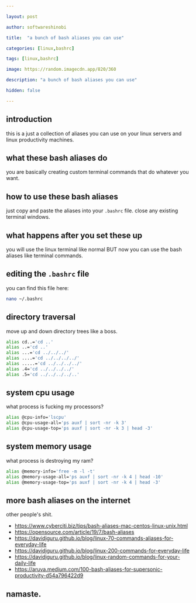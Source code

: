 ```yaml
---

layout: post

author: softwareshinobi

title:  "a bunch of bash aliases you can use"

categories: [linux,bashrc]

tags: [linux,bashrc]

image: https://random.imagecdn.app/820/360

description: "a bunch of bash aliases you can use"

hidden: false

---
```


## introduction

this is a just a collection of aliases you can use on your linux servers and linux productivity machines.

## what these bash aliases do

you are basically creating custom terminal commands that do whatever you want.

## how to use these bash aliases

just copy and paste the aliases into your `.bashrc` file. close any existing terminal windows.

## what happens after you set these up

you will use the linux terminal like normal BUT now you can use the bash aliases like terminal commands.


## editing the `.bashrc` file

you can find this file here:

```sh
nano ~/.bashrc
```

## directory traversal

move up and down directory trees like a boss.

```sh
alias cd..='cd ..'
alias ..='cd ..'
alias ...='cd ../../../'
alias ....='cd ../../../../'
alias .....='cd ../../../../'
alias .4='cd ../../../../'
alias .5='cd ../../../../..'
```

## system cpu usage

what process is fucking my processors?

```sh
alias @cpu-info='lscpu'
alias @cpu-usage-all='ps auxf | sort -nr -k 3'
alias @cpu-usage-top='ps auxf | sort -nr -k 3 | head -3'
```

## system memory usage

what process is destroying my ram?

```sh
alias @memory-info='free -m -l -t'
alias @memory-usage-all='ps auxf | sort -nr -k 4 | head -10'
alias @memory-usage-top='ps auxf | sort -nr -k 4 | head -3'
```

## more bash aliases on the internet

other people's shit.

* https://www.cyberciti.biz/tips/bash-aliases-mac-centos-linux-unix.html
* https://opensource.com/article/19/7/bash-aliases
* https://davidjguru.github.io/blog/linux-70-commands-aliases-for-everyday-life
* https://davidjguru.github.io/blog/linux-200-commands-for-everyday-life
* https://davidjguru.github.io/blog/linux-random-commands-for-your-daily-life
* https://aruva.medium.com/100-bash-aliases-for-supersonic-productivity-d54a796422d9

## namaste.
